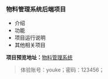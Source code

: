### 物料管理系统后端项目
- 介绍
- 功能
- 项目运行说明
- 其他相关项目

**项目预览地址：**[物料管理系统](http://192.168.101.127:8088)
> 体验账号：youke；密码：123456；
